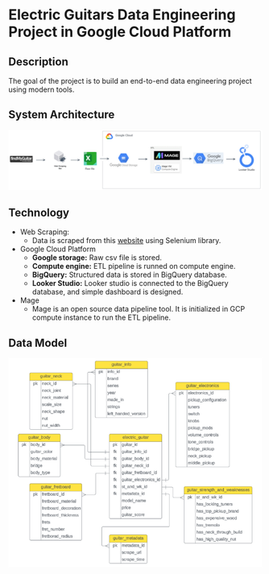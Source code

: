 # Electric Guitars Data Engineering Project in Google Cloud Platform

## Description
The goal of the project is to build an end-to-end data engineering project using modern tools. 
## System Architecture
![alt text for screen readers](readme-images/system-architecture.png "System Architecture")
## Technology
* Web Scraping:
  * Data is scraped from this [website](https://findmyguitar.com/) using Selenium library.
* Google Cloud Platform
  * **Google storage:** Raw csv file is stored.
  * **Compute engine:** ETL pipeline is runned on compute engine.
  * **BigQuery:** Structured data is stored in BigQuery database. 
  * **Looker Studio:** Looker studio is connected to the BigQuery database, and simple dashboard is designed.
* Mage
  * Mage is an open source data pipeline tool. It is initialized in GCP compute instance to run the ETL pipeline.

## Data Model
![alt text for screen readers](readme-images/db-model.png "Data Model")
